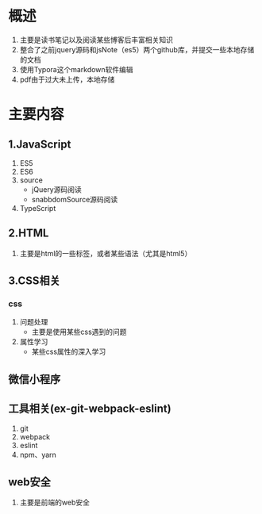 # 概述

1. 主要是读书笔记以及阅读某些博客后丰富相关知识
2. 整合了之前jquery源码和jsNote（es5）两个github库，并提交一些本地存储的文档
3. 使用Typora这个markdown软件编辑
4. pdf由于过大未上传，本地存储

# 主要内容

## 1.JavaScript

1. ES5
2. ES6
3. source
	- jQuery源码阅读
	- snabbdomSource源码阅读
4. TypeScript

## 2.HTML

1. 主要是html的一些标签，或者某些语法（尤其是html5）

## 3.CSS相关

### css

1. 问题处理
	- 主要是使用某些css遇到的问题
2. 属性学习
	- 某些css属性的深入学习

## 微信小程序



## 工具相关(ex-git-webpack-eslint)

1. git
2. webpack
3. eslint
4. npm、yarn

##  web安全

1. 主要是前端的web安全